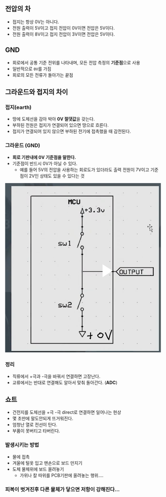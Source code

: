## 전압의 차

- 접지는 항상 0V는 아니다.
- 전원 출력이 5V이고 접지 전압이 0V이면 전압은 5V이다.
- 전원 출력이 8V이고 접지 전압이 3V이면 전압은 5V이다.

## GND

- 회로에서 공통 기준 전위를 나타내며, 모든 전압 측정의 **기준점**으로 사용
- 일반적으로 `0V`를 가짐
- 회로의 모든 전류가 돌아가는 끝점

## 그라운드와 접지의 차이

### 접지(earth)

- 땅에 도체선을 감아 박아 **0V 절댓값**을 갖는다.
- 부하된 전원은 접지가 연결되어 있으면 땅으로 흐른다.
- 접지가 연결되어 있지 않으면 부하된 전기에 접촉했을 때 감전된다.

### 그라운드 (GND)

- **회로 기판내에 0V 기준점을 말한다.**
- 기준점이 반드시 0V가 아닐 수 있다.
  - 예를 들어 5V의 전압을 사용하는 회로도가 있더라도 출력 전원이 7V이고 기준점이 2V인 상태도 있을 수 있다는 것

![alt text](image.png)

### 정리

- 직류에서 +극과 -극을 바꿔서 연결하면 고장난다.
- 교류에서는 반대로 연결해도 알아서 맞춰 돌아간다. (**ADC**)

## 쇼트

- 건전지를 도체선을 +극 -극 direct로 연결하면 일어나는 현상
- 몇 초만에 말도안되게 뜨거워진다.
- 엄청난 열로 전선이 탄다.
- 부품이 못버티고 타버린다.

### 발생시키는 방법

- 물에 접촉
- 겨울에 털옷 입고 맨손으로 보드 만지기
- 도체 물체위에 보드 올려놓기
  - 가위나 칼 따위를 PCB기판에 올려놓는 행위....

### 피복이 벗겨진후 다른 물체가 닿으면 저항이 강해진다...
